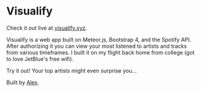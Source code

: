 # Visualify

Check it out live at [visualify.xyz](http://visualify.xyz).

Visualify is a web app built on Meteor.js, Bootstrap 4, and the Spotify API. After authorizing it you can view your most listened to artists and tracks from various timeframes. I built it on my flight back home from college (got to love JetBlue's free wifi).

Try it out! Your top artists might even surprise you...

Built by [Alex](http://alexpareto.com).